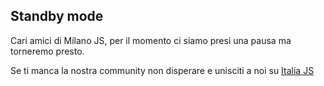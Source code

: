 ## Standby mode

Cari amici di Milano JS, 
per il momento ci siamo presi una pausa ma torneremo presto.

Se ti manca la nostra community non disperare e unisciti a noi su [Italia JS](http://italiajs.herokuapp.com)

